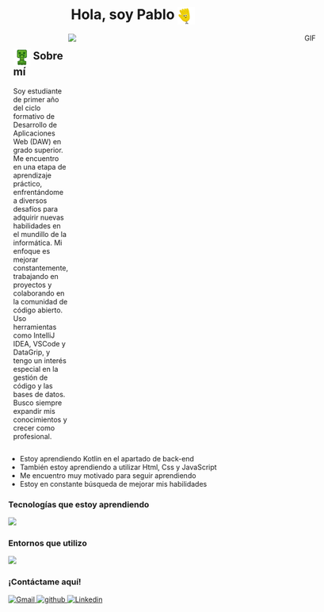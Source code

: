 <h1 align="center">Hola, soy Pablo <img src="gif-para-saludar.gif" alt="icono" style="vertical-align: middle; width: 35px;"></h1>
<div style="text-align: center;"></div>
<div style="display: flex; justify-content: space-between;">
  <div style="flex: 1; margin-left: 10px;">
    <h2><img src="64rdrjmesq761.gif" alt="icono" style="vertical-align: middle; width: 35px;"> Sobre mí</h2>
    <p class="mi-clase">
      Soy estudiante de primer año del ciclo formativo de Desarrollo de Aplicaciones Web (DAW) en grado superior. Me encuentro en una etapa de aprendizaje práctico, enfrentándome a diversos desafíos para adquirir nuevas habilidades en el mundillo de la informática. Mi enfoque es mejorar constantemente, trabajando en proyectos y colaborando en la comunidad de código abierto. Uso herramientas como IntelliJ IDEA, VSCode y DataGrip, y tengo un interés especial en la gestión de código y las bases de datos. Busco siempre expandir mis conocimientos y crecer como profesional.
  </div>
  <div style="flex: 1; text-align: right; margin-right: 10px;">
    <img align="right" alt="GIF" height="400px" width="500px" src=https://media0.giphy.com/media/v1.Y2lkPTc5MGI3NjExYWtrYnJnbWEyZXVnbmdsazgxbDVuaDJ0ODRiZGpkaXBzZjRrYzFqYyZlcD12MV9pbnRlcm5hbF9naWZfYnlfaWQmY3Q9Zw/4B9tlumUF5KrybOxVL/giphy.gif />
  </div>
</div>
<ul class="mi-clase">
        <li>Estoy aprendiendo Kotlin en el apartado de back-end</li>
        <li>También estoy aprendiendo a utilizar Html, Css y JavaScript</li>
        <li>Me encuentro muy motivado para seguir aprendiendo</li>
        <li>Estoy en constante búsqueda de mejorar mis habilidades</li>
      </ul>
    </p>
<h3>Tecnologías que estoy aprendiendo</h3>
<p class="mi-clase">
  <a href="https://skillicons.dev">
    <img src="https://skillicons.dev/icons?i=git,kotlin,css,html,mysql" />
  </a>
</p>

<h3>Entornos que utilizo</h3>
<p class="mi-clase">
  <a href="https://skillicons.dev">
    <img src="https://skillicons.dev/icons?i=vscode,idea" />
  </a>
</p>
<h3>¡Contáctame aquí!</h3>
<p class="mi-clase">
  <a href="mailto:pzuilarmenteros@gmail.com" target="_blank">
    <img src="https://skillicons.dev/icons?i=gmail" alt="Gmail" />
  </a>
  <a href="https://github.com/karrasmil80/karrasmil80/blob/main/README.md" target="_blank">
    <img src="https://skillicons.dev/icons?i=github" alt="github" />
  </a>
  <a href="" target="_blank">
    <img src="https://skillicons.dev/icons?i=linkedin" alt="Linkedin" />
  </a>
</p>
